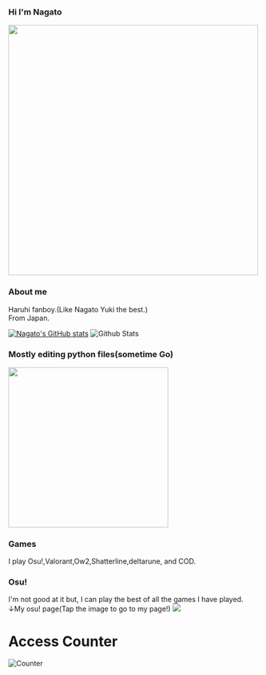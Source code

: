 ### Hi I'm Nagato
<img src="https://user-images.githubusercontent.com/94958239/164647576-b8b61ae7-7dfc-46fe-a0b6-6cf5011932ce.jpg" width="500px">

### About me
Haruhi fanboy.(Like Nagato Yuki the best.)<br>
From Japan.


[![Nagato's GitHub stats](https://github-readme-stats.vercel.app/api?username=Nagatochyan&layout=compact&theme=onedark)](https://github.com/anuraghazra/github-readme-stats)
![Github Stats](https://github-readme-stats.vercel.app/api/top-langs/?username=Nagatochyan&theme=light&hide_border=false&include_all_commits=true&count_private=true&layout=compact&langs_count=10&include_private=true)

### Mostly editing python files(sometime Go)
<img src="https://user-images.githubusercontent.com/94958239/164648695-1ad55ed6-a89c-4e38-bb2c-50ea1ee2ceda.png" width="320px">

### Games
I play Osu!,Valorant,Ow2,Shatterline,deltarune, and COD.<br>
### Osu!
I'm not good at it but, I can play the best of all the games I have played.<br>↓My osu! page(Tap the image to go to my page!)
<a href="https://osu.ppy.sh/users/29720905"><img src="https://user-images.githubusercontent.com/94958239/218259327-073488d7-da57-4dbe-8266-096166d478da.png"></a>

# Access Counter
![Counter](https://profile-counter.glitch.me/Neos21/count.svg)



